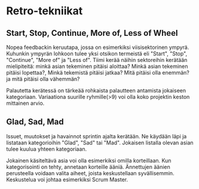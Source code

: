 # Retro-tekniikat

## Start, Stop, Continue, More of, Less of Wheel

Nopea feedbackin keruutapa, jossa on esimerkiksi viisisektorinen ympyrä. Kuhunkin ympyrän lohkoon tulee yksi otsikon termeistä 
eli "Start", "Stop", "Continue", "More of" ja "Less of".  Tiimi kerää näihin sektoreihin kerätään mielipiteitä: minkä asian tekeminen 
pitäisi aloittaa? Minkä asian tekeminen pitäisi lopettaa?, Minkä tekemistä pitäisi jatkaa? Mitä pitäisi olla enemmän? ja 
mitä pitäisi olla vähemmän? 

Palautetta kerätessä on tärkeää rohkaista palautteen antamista jokaiseen kategoriaan. Variaationa suurille ryhmille(>9) voi olla koko projektin keston mittainen arvio.

## Glad, Sad, Mad

Issuet, muutokset ja havainnot sprintin ajalta kerätään. Ne käydään läpi ja listataan kategorioihin "Glad", "Sad" tai "Mad".  Jokaisen listalla olevan asian tulee kuulua yhteen kategoriaan. 

Jokainen käsiteltävä asia voi olla esimerkiksi omilla korteillaan. Kun kategorisointi on tehty, annetaan korteille ääniä. Ännettujen äänien perusteella voidaan valita aiheet, joista keskustellaan syvällisemmin. Keskustelua voi johtaa esimerkiksi Scrum Master. 



